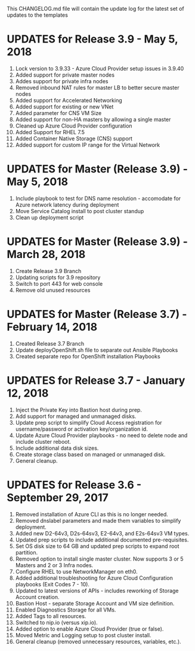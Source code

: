 This CHANGELOG.md file will contain the update log for the latest set of updates to the templates

# UPDATES for Release 3.9 - May 5, 2018

1.  Lock version to 3.9.33 - Azure Cloud Provider setup issues in 3.9.40
2.  Added support for private master nodes
3.  Addes support for private infra nodes
4.  Removed inbound NAT rules for master LB to better secure master nodes
5.  Added support for Accelerated Networking
6.  Added support for existing or new VNet
7.  Added parameter for CNS VM Size
8.  Added support for non-HA masters by allowing a single master
9.  Cleaned up Azure Cloud Provider configuration
10. Added Support for RHEL 7.5
11. Added Container Native Storage (CNS) support
12. Added support for custom IP range for the Virtual Network


# UPDATES for Master (Release 3.9) - May 5, 2018

1.  Include playbook to test for DNS name resolution - accomodate for Azure network latency during deployment
2.  Move Service Catalog install to post cluster standup
3.  Clean up deployment script


# UPDATES for Master (Release 3.9) - March 28, 2018

1.  Create Release 3.9 Branch
2.  Updating scripts for 3.9 repository
3.  Switch to port 443 for web console
4.  Remove old unused resources


# UPDATES for Master (Release 3.7) - February 14, 2018

1.  Created Release 3.7 Branch
2.  Update deployOpenShift.sh file to separate out Ansible Playbooks
3.  Created separate repo for OpenShift installation Playbooks


# UPDATES for Release 3.7 - January 12, 2018

1.  Inject the Private Key into Bastion host during prep.
2.  Add support for managed and unmanaged disks.
3.  Update prep script to simplify Cloud Access registration for username/password or activation key/organization id.
4.  Update Azure Cloud Provider playbooks - no need to delete node and include cluster reboot.
5.  Include additional data disk sizes.
6.  Create storage class based on managed or unmanaged disk.
7.  General cleanup.


# UPDATES for Release 3.6 - September 29, 2017

1.  Removed installation of Azure CLI as this is no longer needed.
2.  Removed dnslabel parameters and made them variables to simplify deployment.
3.  Added new D2-64v3, D2s-64sv3, E2-64v3, and E2s-64sv3 VM types.
4.  Updated prep scripts to include additional documented pre-requisites.
5.  Set OS disk size to 64 GB and updated prep scripts to expand root partition.
6.  Removed option to install single master cluster.  Now supports 3 or 5 Masters and 2 or 3 Infra nodes.
7.  Configure RHEL to use NetworkManager on eth0.
8.  Added additional troubleshooting for Azure Cloud Configuration playbooks (Exit Codes 7 - 10).
9.  Updated to latest versions of APIs - includes reworking of Storage Account creation.
10. Bastion Host - separate Storage Account and VM size definition.
11. Enabled Diagnostics Storage for all VMs.
12. Added Tags to all resources.
13. Switched to nip.io (versus xip.io).
14. Added option to enable Azure Cloud Provider (true or false).
15. Moved Metric and Logging setup to post cluster install.
16. General cleanup (removed unnecessary resources, variables, etc.).

